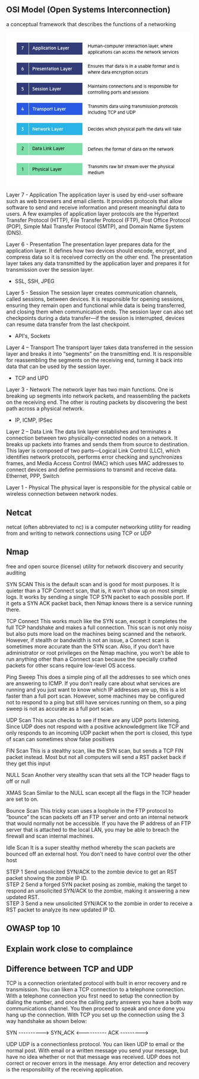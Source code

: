## OSI Model (Open Systems Interconnection)

a conceptual framework that describes the functions of a networking

![OSI](OSI.jpg)

Layer 7 - Application
The application layer is used by end-user software such as web browsers and email clients. It provides protocols that allow software to send and receive information and present meaningful data to users.
A few examples of application layer protocols are the Hypertext Transfer Protocol (HTTP), File Transfer Protocol (FTP), Post Office Protocol (POP), Simple Mail Transfer Protocol (SMTP), and Domain Name System (DNS).

Layer 6 - Presentation
The presentation layer prepares data for the application layer. It defines how two devices should encode, encrypt, and compress data so it is received correctly on the other end. The presentation layer takes any data transmitted by the application layer and prepares it for transmission over the session layer.
* SSL, SSH, JPEG

Layer 5 - Session
The session layer creates communication channels, called sessions, between devices. It is responsible for opening sessions, ensuring they remain open and functional while data is being transferred, and closing them when communication ends. The session layer can also set checkpoints during a data transfer—if the session is interrupted, devices can resume data transfer from the last checkpoint.
* API's, Sockets

Layer 4 – Transport
The transport layer takes data transferred in the session layer and breaks it into “segments” on the transmitting end. It is responsible for reassembling the segments on the receiving end, turning it back into data that can be used by the session layer.
* TCP and UPD

Layer 3 - Network
The network layer has two main functions. One is breaking up segments into network packets, and reassembling the packets on the receiving end. The other is routing packets by discovering the best path across a physical network.
* IP, ICMP, IPSec

Layer 2 – Data Link
The data link layer establishes and terminates a connection between two physically-connected nodes on a network. It breaks up packets into frames and sends them from source to destination.
This layer is composed of two parts—Logical Link Control (LLC), which identifies network protocols, performs error checking and synchronizes frames, and Media Access Control (MAC) which uses MAC addresses to connect devices and define permissions to transmit and receive data.
Ethernet, PPP, Switch

Layer 1 - Physical
The physical layer is responsible for the physical cable or wireless connection between network nodes. 

## Netcat
netcat (often abbreviated to nc) is a computer networking utility for reading from and writing to network connections using TCP or UDP

## Nmap
free and open source (license) utility for network discovery and security auditing

SYN SCAN
This is the default scan and is good for most purposes. It is quieter than a TCP Connect scan, that is, it won’t show up on most simple logs. It works by sending a single TCP SYN packet to each possible port. If it gets a SYN ACK packet back, then Nmap knows there is a service running there.

TCP Connect
This works much like the SYN scan, except it completes the full TCP handshake and makes a full connection. This scan is not only noisy but also puts more load on the machines being scanned and the network. However, if stealth or bandwidth is not an issue, a Connect scan is sometimes more accurate than the SYN scan. Also, if you don’t have administrator or root privileges on the Nmap machine, you won’t be able to run anything other than a Connect scan because the specially crafted packets for other scans require low-level OS access.

Ping Sweep
This does a simple ping of all the addresses to see which ones are answering to ICMP. If you don’t really care about what services are running and you just want to know which IP addresses are up, this is a lot faster than a full port scan. However, some machines may be configured not to respond to a ping but still have services running on them, so a ping sweep is not as accurate as a full port scan.

UDP Scan
This scan checks to see if there are any UDP ports listening. Since UDP does not respond with a positive acknowledgment like TCP and only responds to an incoming UDP packet when the port is closed, this type of scan can sometimes show false positives

FIN Scan
This is a stealthy scan, like the SYN scan, but sends a TCP FIN packet instead. Most but not all computers will send a RST packet back if they
get this input

NULL Scan
Another very stealthy scan that sets all the TCP header flags to off or null

XMAS Scan
Similar to the NULL scan except all the flags in the TCP header are set to on.

Bounce Scan
This tricky scan uses a loophole in the FTP protocol to “bounce” the scan packets off an FTP server and onto an internal network that would normally not be accessible. If you have the IP address of an FTP server that is attached to the local LAN, you may be able to breach the firewall and scan internal machines.

Idle Scan
It is a super stealthy method whereby the scan packets are bounced off an external host. You don’t need to have control over the other host

STEP 1
Send unsolicited SYN/ACK to the zombie device to get an RST packet showing the zombie IP ID.	
STEP 2
Send a forged SYN packet posing as zombie, making the target to respond an unsolicited SYN/ACK to the zombie, making it answering a new updated RST.	
STEP 3
Send a new unsolicited SYN/ACK to the zombie in order to receive a RST packet to analyze its new updated IP ID.

## OWASP top 10

## Explain work close to complaince

## Difference between TCP and UDP

TCP is a connection orientated protocol with built in error recovery and re transmission.
You can liken a TCP connection to a telephone connection.
With a telephone connection you first need to setup the connection by dialing the number, and once the calling party answers you have a both way communications channel.
You then proceed to speak and once done you hang up the connection.
With TCP you set up the connection using the 3 way handshake as shown below:

SYN
---------->
SYN_ACK
<----------
ACK
--------->

UDP
UDP is a connectionless protocol.
You can liken UDP to email or the normal post.
With email or a written message you send your message, but have no idea whether or not that message was received.
UDP does not correct or recover errors in the message. Any error detection and recovery is the responsibility of the receiving application.
